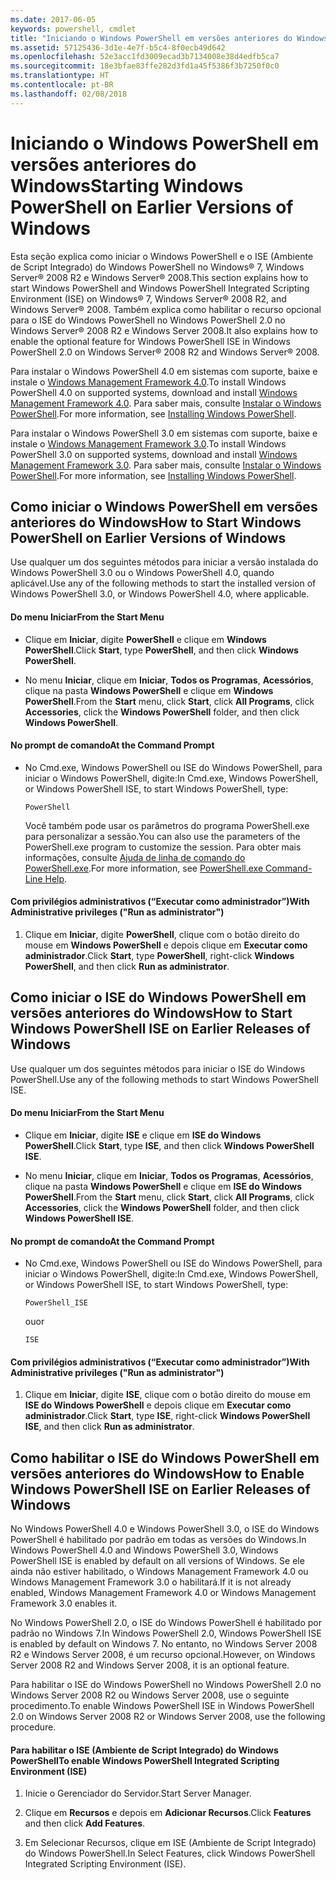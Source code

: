 ```yaml
---
ms.date: 2017-06-05
keywords: powershell, cmdlet
title: "Iniciando o Windows PowerShell em versões anteriores do Windows"
ms.assetid: 57125436-3d1e-4e7f-b5c4-8f0ecb49d642
ms.openlocfilehash: 52e3acc1fd3009ecad3b7134008e38d4edfb5ca7
ms.sourcegitcommit: 18e3bfae83ffe282d3fd1a45f5386f3b7250f0c0
ms.translationtype: HT
ms.contentlocale: pt-BR
ms.lasthandoff: 02/08/2018
---
```

# <a name="starting-windows-powershell-on-earlier-versions-of-windows"></a><span data-ttu-id="dfbcf-103">Iniciando o Windows PowerShell em versões anteriores do Windows</span><span class="sxs-lookup"><span data-stu-id="dfbcf-103">Starting Windows PowerShell on Earlier Versions of Windows</span></span>
<span data-ttu-id="dfbcf-104">Esta seção explica como iniciar o Windows PowerShell e o ISE (Ambiente de Script Integrado) do Windows PowerShell no Windows® 7, Windows Server® 2008 R2 e Windows Server® 2008.</span><span class="sxs-lookup"><span data-stu-id="dfbcf-104">This section explains how to start Windows PowerShell and Windows PowerShell Integrated Scripting Environment (ISE) on Windows® 7, Windows Server® 2008 R2, and Windows Server® 2008.</span></span> <span data-ttu-id="dfbcf-105">Também explica como habilitar o recurso opcional para o ISE do Windows PowerShell no Windows PowerShell 2.0 no Windows Server® 2008 R2 e Windows Server 2008.</span><span class="sxs-lookup"><span data-stu-id="dfbcf-105">It also explains how to enable the optional feature for Windows PowerShell ISE in Windows PowerShell 2.0 on Windows Server® 2008 R2 and Windows Server® 2008.</span></span>

<span data-ttu-id="dfbcf-106">Para instalar o Windows PowerShell 4.0 em sistemas com suporte, baixe e instale o [Windows Management Framework 4.0](http://go.microsoft.com/fwlink/?LinkID=293881).</span><span class="sxs-lookup"><span data-stu-id="dfbcf-106">To install Windows PowerShell 4.0 on supported systems, download and install [Windows Management Framework 4.0](http://go.microsoft.com/fwlink/?LinkID=293881).</span></span> <span data-ttu-id="dfbcf-107">Para saber mais, consulte [Instalar o Windows PowerShell](Installing-Windows-PowerShell.md).</span><span class="sxs-lookup"><span data-stu-id="dfbcf-107">For more information, see [Installing Windows PowerShell](Installing-Windows-PowerShell.md).</span></span>

<span data-ttu-id="dfbcf-108">Para instalar o Windows PowerShell 3.0 em sistemas com suporte, baixe e instale o [Windows Management Framework 3.0](http://go.microsoft.com/fwlink/?LinkID=240290).</span><span class="sxs-lookup"><span data-stu-id="dfbcf-108">To install Windows PowerShell 3.0 on supported systems, download and install [Windows Management Framework 3.0](http://go.microsoft.com/fwlink/?LinkID=240290).</span></span> <span data-ttu-id="dfbcf-109">Para saber mais, consulte [Instalar o Windows PowerShell](Installing-Windows-PowerShell.md).</span><span class="sxs-lookup"><span data-stu-id="dfbcf-109">For more information, see [Installing Windows PowerShell](Installing-Windows-PowerShell.md).</span></span>

## <a name="how-to-start-windows-powershell-on-earlier-versions-of-windows"></a><span data-ttu-id="dfbcf-110">Como iniciar o Windows PowerShell em versões anteriores do Windows</span><span class="sxs-lookup"><span data-stu-id="dfbcf-110">How to Start Windows PowerShell on Earlier Versions of Windows</span></span>
<span data-ttu-id="dfbcf-111">Use qualquer um dos seguintes métodos para iniciar a versão instalada do Windows PowerShell 3.0 ou o Windows PowerShell 4.0, quando aplicável.</span><span class="sxs-lookup"><span data-stu-id="dfbcf-111">Use any of the following methods to start the installed version of Windows PowerShell 3.0, or Windows PowerShell 4.0, where applicable.</span></span>

#### <a name="from-the-start-menu"></a><span data-ttu-id="dfbcf-112">Do menu Iniciar</span><span class="sxs-lookup"><span data-stu-id="dfbcf-112">From the Start Menu</span></span>

- <span data-ttu-id="dfbcf-113">Clique em **Iniciar**, digite **PowerShell** e clique em **Windows PowerShell**.</span><span class="sxs-lookup"><span data-stu-id="dfbcf-113">Click **Start**, type **PowerShell**, and then click **Windows PowerShell**.</span></span>

- <span data-ttu-id="dfbcf-114">No menu **Iniciar**, clique em **Iniciar**, **Todos os Programas**, **Acessórios**, clique na pasta **Windows PowerShell** e clique em **Windows PowerShell**.</span><span class="sxs-lookup"><span data-stu-id="dfbcf-114">From the **Start** menu, click **Start**, click **All Programs**, click **Accessories**, click the **Windows PowerShell** folder, and then click **Windows PowerShell**.</span></span>

#### <a name="at-the-command-prompt"></a><span data-ttu-id="dfbcf-115">No prompt de comando</span><span class="sxs-lookup"><span data-stu-id="dfbcf-115">At the Command Prompt</span></span>

- <span data-ttu-id="dfbcf-116">No Cmd.exe, Windows PowerShell ou ISE do Windows PowerShell, para iniciar o Windows PowerShell, digite:</span><span class="sxs-lookup"><span data-stu-id="dfbcf-116">In Cmd.exe, Windows PowerShell, or Windows PowerShell ISE, to start Windows PowerShell, type:</span></span>

    ```
    PowerShell
    ```

    <span data-ttu-id="dfbcf-117">Você também pode usar os parâmetros do programa PowerShell.exe para personalizar a sessão.</span><span class="sxs-lookup"><span data-stu-id="dfbcf-117">You can also use the parameters of the PowerShell.exe program to customize the session.</span></span> <span data-ttu-id="dfbcf-118">Para obter mais informações, consulte [Ajuda de linha de comando do PowerShell.exe](../core-powershell/console/PowerShell.exe-Command-Line-Help.md).</span><span class="sxs-lookup"><span data-stu-id="dfbcf-118">For more information, see [PowerShell.exe Command-Line Help](../core-powershell/console/PowerShell.exe-Command-Line-Help.md).</span></span>

#### <a name="with-administrative-privileges-run-as-administrator"></a><span data-ttu-id="dfbcf-119">Com privilégios administrativos (“Executar como administrador”)</span><span class="sxs-lookup"><span data-stu-id="dfbcf-119">With Administrative privileges ("Run as administrator")</span></span>

1. <span data-ttu-id="dfbcf-120">Clique em **Iniciar**, digite **PowerShell**, clique com o botão direito do mouse em **Windows PowerShell** e depois clique em **Executar como administrador**.</span><span class="sxs-lookup"><span data-stu-id="dfbcf-120">Click **Start**, type **PowerShell**, right-click **Windows PowerShell**, and then click **Run as administrator**.</span></span>

## <a name="how-to-start-windows-powershell-ise-on-earlier-releases-of-windows"></a><span data-ttu-id="dfbcf-121">Como iniciar o ISE do Windows PowerShell em versões anteriores do Windows</span><span class="sxs-lookup"><span data-stu-id="dfbcf-121">How to Start Windows PowerShell ISE on Earlier Releases of Windows</span></span>
<span data-ttu-id="dfbcf-122">Use qualquer um dos seguintes métodos para iniciar o ISE do Windows PowerShell.</span><span class="sxs-lookup"><span data-stu-id="dfbcf-122">Use any of the following methods to start Windows PowerShell ISE.</span></span>

#### <a name="from-the-start-menu"></a><span data-ttu-id="dfbcf-123">Do menu Iniciar</span><span class="sxs-lookup"><span data-stu-id="dfbcf-123">From the Start Menu</span></span>

- <span data-ttu-id="dfbcf-124">Clique em **Iniciar**, digite **ISE** e clique em **ISE do Windows PowerShell**.</span><span class="sxs-lookup"><span data-stu-id="dfbcf-124">Click **Start**, type **ISE**, and then click **Windows PowerShell ISE**.</span></span>

- <span data-ttu-id="dfbcf-125">No menu **Iniciar**, clique em **Iniciar**, **Todos os Programas**, **Acessórios**, clique na pasta **Windows PowerShell** e clique em **ISE do Windows PowerShell**.</span><span class="sxs-lookup"><span data-stu-id="dfbcf-125">From the **Start** menu, click **Start**, click **All Programs**, click **Accessories**, click the **Windows PowerShell** folder, and then click **Windows PowerShell ISE**.</span></span>

#### <a name="at-the-command-prompt"></a><span data-ttu-id="dfbcf-126">No prompt de comando</span><span class="sxs-lookup"><span data-stu-id="dfbcf-126">At the Command Prompt</span></span>

- <span data-ttu-id="dfbcf-127">No Cmd.exe, Windows PowerShell ou ISE do Windows PowerShell, para iniciar o Windows PowerShell, digite:</span><span class="sxs-lookup"><span data-stu-id="dfbcf-127">In Cmd.exe, Windows PowerShell, or Windows PowerShell ISE, to start Windows PowerShell, type:</span></span>

    ```
    PowerShell_ISE
    ```

    <span data-ttu-id="dfbcf-128">ou</span><span class="sxs-lookup"><span data-stu-id="dfbcf-128">or</span></span>

    ```
    ISE
    ```

#### <a name="with-administrative-privileges-run-as-administrator"></a><span data-ttu-id="dfbcf-129">Com privilégios administrativos (“Executar como administrador”)</span><span class="sxs-lookup"><span data-stu-id="dfbcf-129">With Administrative privileges ("Run as administrator")</span></span>

1. <span data-ttu-id="dfbcf-130">Clique em **Iniciar**, digite **ISE**, clique com o botão direito do mouse em **ISE do Windows PowerShell** e depois clique em **Executar como administrador**.</span><span class="sxs-lookup"><span data-stu-id="dfbcf-130">Click **Start**, type **ISE**, right-click **Windows PowerShell ISE**, and then click **Run as administrator**.</span></span>

## <a name="how-to-enable-windows-powershell-ise-on-earlier-releases-of-windows"></a><span data-ttu-id="dfbcf-131">Como habilitar o ISE do Windows PowerShell em versões anteriores do Windows</span><span class="sxs-lookup"><span data-stu-id="dfbcf-131">How to Enable Windows PowerShell ISE on Earlier Releases of Windows</span></span>
<span data-ttu-id="dfbcf-132">No Windows PowerShell 4.0 e Windows PowerShell 3.0, o ISE do Windows PowerShell é habilitado por padrão em todas as versões do Windows.</span><span class="sxs-lookup"><span data-stu-id="dfbcf-132">In Windows PowerShell 4.0 and Windows PowerShell 3.0, Windows PowerShell ISE is enabled by default on all versions of Windows.</span></span> <span data-ttu-id="dfbcf-133">Se ele ainda não estiver habilitado, o Windows Management Framework 4.0 ou Windows Management Framework 3.0 o habilitará.</span><span class="sxs-lookup"><span data-stu-id="dfbcf-133">If it is not already enabled, Windows Management Framework 4.0 or Windows Management Framework 3.0 enables it.</span></span>

<span data-ttu-id="dfbcf-134">No Windows PowerShell 2.0, o ISE do Windows PowerShell é habilitado por padrão no Windows 7.</span><span class="sxs-lookup"><span data-stu-id="dfbcf-134">In Windows PowerShell 2.0, Windows PowerShell ISE is enabled by default on Windows 7.</span></span> <span data-ttu-id="dfbcf-135">No entanto, no Windows Server 2008 R2 e Windows Server 2008, é um recurso opcional.</span><span class="sxs-lookup"><span data-stu-id="dfbcf-135">However, on Windows Server 2008 R2 and Windows Server 2008, it is an optional feature.</span></span>

<span data-ttu-id="dfbcf-136">Para habilitar o ISE do Windows PowerShell no Windows PowerShell 2.0 no Windows Server 2008 R2 ou Windows Server 2008, use o seguinte procedimento.</span><span class="sxs-lookup"><span data-stu-id="dfbcf-136">To enable Windows PowerShell ISE in Windows PowerShell 2.0 on Windows Server 2008 R2 or Windows Server 2008, use the following procedure.</span></span>

#### <a name="to-enable-windows-powershell-integrated-scripting-environment-ise"></a><span data-ttu-id="dfbcf-137">Para habilitar o ISE (Ambiente de Script Integrado) do Windows PowerShell</span><span class="sxs-lookup"><span data-stu-id="dfbcf-137">To enable Windows PowerShell Integrated Scripting Environment (ISE)</span></span>

1. <span data-ttu-id="dfbcf-138">Inicie o Gerenciador do Servidor.</span><span class="sxs-lookup"><span data-stu-id="dfbcf-138">Start Server Manager.</span></span>

2. <span data-ttu-id="dfbcf-139">Clique em **Recursos** e depois em **Adicionar Recursos**.</span><span class="sxs-lookup"><span data-stu-id="dfbcf-139">Click **Features** and then click **Add Features**.</span></span>

3. <span data-ttu-id="dfbcf-140">Em Selecionar Recursos, clique em ISE (Ambiente de Script Integrado) do Windows PowerShell.</span><span class="sxs-lookup"><span data-stu-id="dfbcf-140">In Select Features, click Windows PowerShell Integrated Scripting Environment (ISE).</span></span>

